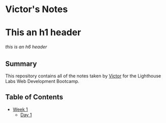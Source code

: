 # Victor's Notes
# This an h1 header
###### this is an h6 header

## Summary 

This repository contains all of the notes taken by [Victor](https://github.com/victorzzz12) for the Lighthouse Labs Web Development Bootcamp.

## Table of Contents

* [Week 1](/Week_1)
  * [Day 1](/Week_1/Day_1)